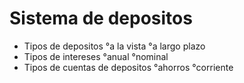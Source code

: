 # Sistema de depositos
- Tipos de depositos
 °a la vista
 °a largo plazo
- Tipos de intereses
 °anual
 °nominal
- Tipos de cuentas de depositos
 °ahorros
 °corriente

